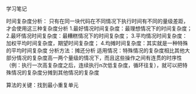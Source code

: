 学习笔记

时间复杂度分析：
只有在同一块代码在不同情况下执行时间有不同的量级差距，才会使用这三种复杂度分析
1.最好情况时间复杂度：最理想情况下的时间复杂度；
2.最坏情况时间复杂度：最糟糕情况下的时间复杂度；
3.平均情况时间复杂度：加权平均时间复杂度，期望时间复杂度；
4.均摊时间复杂度：其实就是一种特殊的平均时间复杂度
	分析方法：摊还分析
	适用情况：特殊情况的复杂度相比其他大部分情况的复杂度高一两个量级的情况下，而且这些操作之间有连贯的时序性（例：执行一次高复杂度之后，连续执行n次低复杂度，循环往复），就可以把特殊情况的复杂度分摊到其他情况的复杂度

算法的关键：找到最小重复单元
